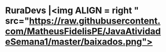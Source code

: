 # RuraDevs  |<img ALIGN = right " src="https://raw.githubusercontent.com/MatheusFidelisPE/JavaAtividadeSemana1/master/baixados.png"> 
